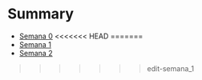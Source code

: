 # Summary

- [Semana 0](./semana_0.md)
<<<<<<< HEAD
=======
- [Semana 1](./semana_1.md)
- [Semana 2](./semana_2.md)
>>>>>>> edit-semana_1
